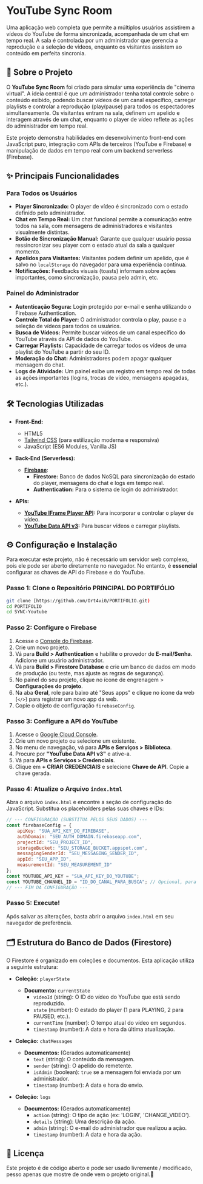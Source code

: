 # YouTube Sync Room

Uma aplicação web completa que permite a múltiplos usuários assistirem a vídeos do YouTube de forma sincronizada, acompanhada de um chat em tempo real. A sala é controlada por um administrador que gerencia a reprodução e a seleção de vídeos, enquanto os visitantes assistem ao conteúdo em perfeita sincronia.

## 🚀 Sobre o Projeto

O **YouTube Sync Room** foi criado para simular uma experiência de "cinema virtual". A ideia central é que um administrador tenha total controle sobre o conteúdo exibido, podendo buscar vídeos de um canal específico, carregar playlists e controlar a reprodução (play/pause) para todos os espectadores simultaneamente. Os visitantes entram na sala, definem um apelido e interagem através de um chat, enquanto o player de vídeo reflete as ações do administrador em tempo real.

Este projeto demonstra habilidades em desenvolvimento front-end com JavaScript puro, integração com APIs de terceiros (YouTube e Firebase) e manipulação de dados em tempo real com um backend serverless (Firebase).

## ✨ Principais Funcionalidades

### Para Todos os Usuários
- **Player Sincronizado:** O player de vídeo é sincronizado com o estado definido pelo administrador.
- **Chat em Tempo Real:** Um chat funcional permite a comunicação entre todos na sala, com mensagens de administradores e visitantes visualmente distintas.
- **Botão de Sincronização Manual:** Garante que qualquer usuário possa ressincronizar seu player com o estado atual da sala a qualquer momento.
- **Apelidos para Visitantes:** Visitantes podem definir um apelido, que é salvo no `localStorage` do navegador para uma experiência contínua.
- **Notificações:** Feedbacks visuais (toasts) informam sobre ações importantes, como sincronização, pausa pelo admin, etc.

### Painel do Administrador
- **Autenticação Segura:** Login protegido por e-mail e senha utilizando o Firebase Authentication.
- **Controle Total do Player:** O administrador controla o play, pause e a seleção de vídeos para todos os usuários.
- **Busca de Vídeos:** Permite buscar vídeos de um canal específico do YouTube através da API de dados do YouTube.
- **Carregar Playlists:** Capacidade de carregar todos os vídeos de uma playlist do YouTube a partir do seu ID.
- **Moderação do Chat:** Administradores podem apagar qualquer mensagem do chat.
- **Logs de Atividade:** Um painel exibe um registro em tempo real de todas as ações importantes (logins, trocas de vídeo, mensagens apagadas, etc.).

## 🛠️ Tecnologias Utilizadas

- **Front-End:**
  - HTML5
  - [Tailwind CSS](https://tailwindcss.com/) (para estilização moderna e responsiva)
  - JavaScript (ES6 Modules, Vanilla JS)

- **Back-End (Serverless):**
  - **[Firebase](https://firebase.google.com/)**:
    - **Firestore:** Banco de dados NoSQL para sincronização do estado do player, mensagens do chat e logs em tempo real.
    - **Authentication:** Para o sistema de login do administrador.

- **APIs:**
  - **[YouTube IFrame Player API](https://developers.google.com/youtube/iframe_api_reference):** Para incorporar e controlar o player de vídeo.
  - **[YouTube Data API v3](https://developers.google.com/youtube/v3):** Para buscar vídeos e carregar playlists.

## ⚙️ Configuração e Instalação

Para executar este projeto, não é necessário um servidor web complexo, pois ele pode ser aberto diretamente no navegador. No entanto, é **essencial** configurar as chaves de API do Firebase e do YouTube.

### Passo 1: Clone o Repositório PRINCIPAL DO PORTIFÓLIO
```bash
git clone [https://github.com/Ort4vi0/PORTIFOLIO.git)
cd PORTIFOLIO
cd SYNC-Youtube
```

### Passo 2: Configure o Firebase
1.  Acesse o [Console do Firebase](https://console.firebase.google.com/).
2.  Crie um novo projeto.
3.  Vá para **Build > Authentication** e habilite o provedor de **E-mail/Senha**. Adicione um usuário administrador.
4.  Vá para **Build > Firestore Database** e crie um banco de dados em modo de produção (ou teste, mas ajuste as regras de segurança).
5.  No painel do seu projeto, clique no ícone de engrenagem > **Configurações do projeto**.
6.  Na aba **Geral**, role para baixo até "Seus apps" e clique no ícone da web (`</>`) para registrar um novo app da web.
7.  Copie o objeto de configuração `firebaseConfig`.

### Passo 3: Configure a API do YouTube
1.  Acesse o [Google Cloud Console](https://console.cloud.google.com/).
2.  Crie um novo projeto ou selecione um existente.
3.  No menu de navegação, vá para **APIs e Serviços > Biblioteca**.
4.  Procure por **"YouTube Data API v3"** e ative-a.
5.  Vá para **APIs e Serviços > Credenciais**.
6.  Clique em **+ CRIAR CREDENCIAIS** e selecione **Chave de API**. Copie a chave gerada.

### Passo 4: Atualize o Arquivo `index.html`
Abra o arquivo `index.html` e encontre a seção de configuração do JavaScript. Substitua os placeholders pelas suas chaves e IDs:

```javascript
// --- CONFIGURAÇÃO (SUBSTITUA PELOS SEUS DADOS) ---
const firebaseConfig = {
    apiKey: "SUA_API_KEY_DO_FIREBASE",
    authDomain: "SEU_AUTH_DOMAIN.firebaseapp.com",
    projectId: "SEU_PROJECT_ID",
    storageBucket: "SEU_STORAGE_BUCKET.appspot.com",
    messagingSenderId: "SEU_MESSAGING_SENDER_ID",
    appId: "SEU_APP_ID",
    measurementId: "SEU_MEASUREMENT_ID"
};
const YOUTUBE_API_KEY = "SUA_API_KEY_DO_YOUTUBE";
const YOUTUBE_CHANNEL_ID = "ID_DO_CANAL_PARA_BUSCA"; // Opcional, para limitar a busca
// --- FIM DA CONFIGURAÇÃO ---
```

### Passo 5: Execute!
Após salvar as alterações, basta abrir o arquivo `index.html` em seu navegador de preferência.

## 🗂️ Estrutura do Banco de Dados (Firestore)

O Firestore é organizado em coleções e documentos. Esta aplicação utiliza a seguinte estrutura:

-   **Coleção:** `playerState`
    -   **Documento:** `currentState`
        -   `videoId` (string): O ID do vídeo do YouTube que está sendo reproduzido.
        -   `state` (number): O estado do player (1 para PLAYING, 2 para PAUSED, etc.).
        -   `currentTime` (number): O tempo atual do vídeo em segundos.
        -   `timestamp` (number): A data e hora da última atualização.

-   **Coleção:** `chatMessages`
    -   **Documentos:** (Gerados automaticamente)
        -   `text` (string): O conteúdo da mensagem.
        -   `sender` (string): O apelido do remetente.
        -   `isAdmin` (boolean): `true` se a mensagem foi enviada por um administrador.
        -   `timestamp` (number): A data e hora do envio.

-   **Coleção:** `logs`
    -   **Documentos:** (Gerados automaticamente)
        -   `action` (string): O tipo de ação (ex: 'LOGIN', 'CHANGE_VIDEO').
        -   `details` (string): Uma descrição da ação.
        -   `admin` (string): O e-mail do administrador que realizou a ação.
        -   `timestamp` (number): A data e hora da ação.

## 📄 Licença

Este projeto é de código aberto e pode ser usado livremente / modificado, pesso apenas que mostre de onde vem o projeto original.🤍
